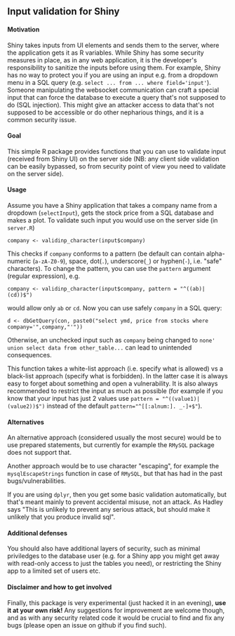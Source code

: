 
## Input validation for Shiny

#### Motivation

Shiny takes inputs from UI elements and sends them to the server, where the 
application gets it as R variables. While Shiny has some security measures in place,
as in any web application, it is the developer's responsibility to sanitize 
the inputs before using them. For example, Shiny has no way to protect you if
you are using an input e.g. from a dropdown menu in a SQL query 
(e.g. `select ... from ... where field='input'`). 
Someone manipulating the websocket communication can
craft a special input that can force the database to execute a query that's
not supposed to do (SQL injection). This might give an attacker access to data that's
not supposed to be accessible or do other nepharious things, and it is a common security issue.

#### Goal

This simple R package provides functions that you can use to validate input (received 
from Shiny UI) on the server side (NB: any client side validation can be easily 
bypassed, so from security point of view you need to validate on the server side).

#### Usage

Assume you have a Shiny application that takes a company name from a dropdown 
(`selectInput`), gets the stock price from a SQL database and makes a plot. To validate
such input you would use on the server side (in `server.R`)
```
company <- validinp_character(input$company)
```
This checks if `company` conforms to a pattern (be default can contain alpha-numeric (`a-zA-Z0-9`), 
space, dot(`.`), underscore(`_`) or hyphen(`-`), i.e. "safe" characters). To change the pattern,
you can use the `pattern` argument (regular expression), e.g. 
```
company <- validinp_character(input$company, pattern = "^((ab)|(cd))$")
```
would allow only `ab` or `cd`. 
Now you can use safely `company` in a SQL query:
```
d <- dbGetQuery(con, paste0("select ymd, price from stocks where company='",company,"'"))
```
Otherwise, an unchecked input such as `company` being changed to 
`none' union select data from other_table...` can lead to unintended consequences.

This function takes a white-list approach (i.e. specify what is allowed) vs a black-list approach (specify what is forbidden). In the latter case it is always easy to forget about something and 
open a vulnerability. It is also always recommended to restrict the input as much as possible (for
example if you know that your input has just 2 values use `pattern = "^((value1)|(value2))$")` instead
of the default `pattern="^[[:alnum:]. _-]+$"`).

#### Alternatives

An alternative approach (considered usually the most secure) would be to use prepared statements, 
but currently for example the `RMySQL` package does not support that. 

Another approach would be to use character "escaping", for example the `mysqlEscapeStrings` function
in case of `RMySQL`, but that has had in the past bugs/vulnerabilities. 

If you are using `dplyr`, then you get some basic validation automatically, but that's meant mainly
to prevent accidental misuse, not an attack. As Hadley says "This is unlikely to prevent any serious
attack, but should make it unlikely that you produce invalid sql".

#### Additional defenses

You should also have additional layers of security, such as minimal priviledges to the database user (e.g. for 
a Shiny app you might get away with read-only access to just the tables you need), or restricting the Shiny
app to a limited set of users etc.

#### Disclaimer and how to get involved

Finally, this package is very experimental (just hacked it in an evening), **use it at your own risk!** 
Any suggestions for improvement are welcome though, and as with any security related code it would
be crucial to find and fix any bugs (please open an issue on github if you find such).








